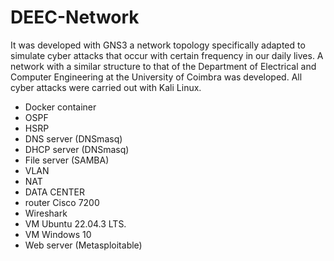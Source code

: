# DEEC-Network
It was developed with GNS3 a network topology specifically adapted to simulate cyber attacks that occur with certain frequency in our daily lives.
A network with a similar structure to that of the Department of Electrical and Computer Engineering at the University of Coimbra was developed.
All cyber attacks were carried out with Kali Linux.

- Docker container
- OSPF
- HSRP
- DNS server (DNSmasq)
- DHCP server (DNSmasq)
- File server (SAMBA)
- VLAN
- NAT
- DATA CENTER
- router Cisco 7200
- Wireshark
- VM Ubuntu 22.04.3 LTS.
- VM Windows 10
- Web server (Metasploitable)
